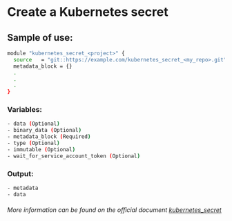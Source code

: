 # Create a Kubernetes secret

## Sample of use:

```bash
module "kubernetes_secret_<project>" {
  source   = "git::https://example.com/kubernetes_secret_<my_repo>.git"
  metadata_block = {}
  .
  .
  .
}
```

### Variables:

```bash
- data (Optional)
- binary_data (Optional)
- metadata_block (Required)
- type (Optional)
- immutable (Optional)
- wait_for_service_account_token (Optional)
```

### Output:

```bash
- metadata
- data
```

###### More information can be found on the official document [kubernetes_secret](https://registry.terraform.io/providers/hashicorp/kubernetes/latest/docs/resources/secret_v1)